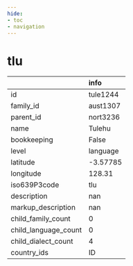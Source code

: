 ```yaml
---
hide:
- toc
- navigation
---
```

# tlu
|                      | info     |
|:---------------------|:---------|
| id                   | tule1244 |
| family_id            | aust1307 |
| parent_id            | nort3236 |
| name                 | Tulehu   |
| bookkeeping          | False    |
| level                | language |
| latitude             | -3.57785 |
| longitude            | 128.31   |
| iso639P3code         | tlu      |
| description          | nan      |
| markup_description   | nan      |
| child_family_count   | 0        |
| child_language_count | 0        |
| child_dialect_count  | 4        |
| country_ids          | ID       |